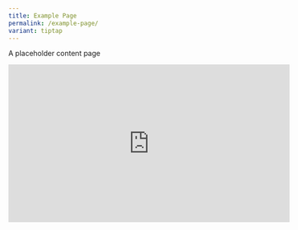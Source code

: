 ```yaml
---
title: Example Page
permalink: /example-page/
variant: tiptap
---
```

<p>A placeholder content page</p>
<div class="iframe-wrapper">
<iframe height="315" width="560" allowfullscreen="true" frameborder="0" src="https://www.youtube.com/embed/gyuP7Q1fk9g?si=B7HU5wrtwu4bbkZl"></iframe>
</div>
<p></p>